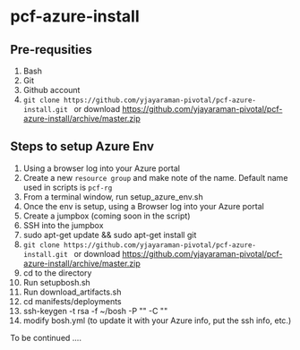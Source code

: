 # pcf-azure-install

## Pre-requsities
1. Bash 
2. Git
3. Github account
4. `git clone https://github.com/yjayaraman-pivotal/pcf-azure-install.git ` or download https://github.com/yjayaraman-pivotal/pcf-azure-install/archive/master.zip


## Steps to setup Azure Env
1. Using a browser log into your Azure portal
2. Create a new `resource group` and make note of the name. Default name used in scripts is `pcf-rg`
3. From a terminal window, run setup_azure_env.sh
4. Once the env is setup, using a Browser log into your Azure portal
5. Create a jumpbox (coming soon in the script)
6. SSH into the jumpbox
7. sudo apt-get update && sudo apt-get install git
8. `git clone https://github.com/yjayaraman-pivotal/pcf-azure-install.git ` or download https://github.com/yjayaraman-pivotal/pcf-azure-install/archive/master.zip
9. cd to the directory
10. Run setupbosh.sh
11. Run download_artifacts.sh
12. cd manifests/deployments
13. ssh-keygen -t rsa -f ~/bosh -P "" -C ""
13. modify bosh.yml (to update it with your Azure info, put the ssh info, etc.)

To be continued ....



